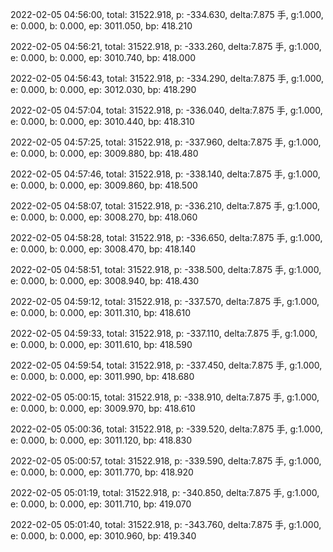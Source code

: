 2022-02-05 04:56:00, total: 31522.918, p: -334.630, delta:7.875 手, g:1.000, e: 0.000, b: 0.000, ep: 3011.050, bp: 418.210

2022-02-05 04:56:21, total: 31522.918, p: -333.260, delta:7.875 手, g:1.000, e: 0.000, b: 0.000, ep: 3010.740, bp: 418.000

2022-02-05 04:56:43, total: 31522.918, p: -334.290, delta:7.875 手, g:1.000, e: 0.000, b: 0.000, ep: 3012.030, bp: 418.290

2022-02-05 04:57:04, total: 31522.918, p: -336.040, delta:7.875 手, g:1.000, e: 0.000, b: 0.000, ep: 3010.440, bp: 418.310

2022-02-05 04:57:25, total: 31522.918, p: -337.960, delta:7.875 手, g:1.000, e: 0.000, b: 0.000, ep: 3009.880, bp: 418.480

2022-02-05 04:57:46, total: 31522.918, p: -338.140, delta:7.875 手, g:1.000, e: 0.000, b: 0.000, ep: 3009.860, bp: 418.500

2022-02-05 04:58:07, total: 31522.918, p: -336.210, delta:7.875 手, g:1.000, e: 0.000, b: 0.000, ep: 3008.270, bp: 418.060

2022-02-05 04:58:28, total: 31522.918, p: -336.650, delta:7.875 手, g:1.000, e: 0.000, b: 0.000, ep: 3008.470, bp: 418.140

2022-02-05 04:58:51, total: 31522.918, p: -338.500, delta:7.875 手, g:1.000, e: 0.000, b: 0.000, ep: 3008.940, bp: 418.430

2022-02-05 04:59:12, total: 31522.918, p: -337.570, delta:7.875 手, g:1.000, e: 0.000, b: 0.000, ep: 3011.310, bp: 418.610

2022-02-05 04:59:33, total: 31522.918, p: -337.110, delta:7.875 手, g:1.000, e: 0.000, b: 0.000, ep: 3011.610, bp: 418.590

2022-02-05 04:59:54, total: 31522.918, p: -337.450, delta:7.875 手, g:1.000, e: 0.000, b: 0.000, ep: 3011.990, bp: 418.680

2022-02-05 05:00:15, total: 31522.918, p: -338.910, delta:7.875 手, g:1.000, e: 0.000, b: 0.000, ep: 3009.970, bp: 418.610

2022-02-05 05:00:36, total: 31522.918, p: -339.520, delta:7.875 手, g:1.000, e: 0.000, b: 0.000, ep: 3011.120, bp: 418.830

2022-02-05 05:00:57, total: 31522.918, p: -339.590, delta:7.875 手, g:1.000, e: 0.000, b: 0.000, ep: 3011.770, bp: 418.920

2022-02-05 05:01:19, total: 31522.918, p: -340.850, delta:7.875 手, g:1.000, e: 0.000, b: 0.000, ep: 3011.710, bp: 419.070

2022-02-05 05:01:40, total: 31522.918, p: -343.760, delta:7.875 手, g:1.000, e: 0.000, b: 0.000, ep: 3010.960, bp: 419.340